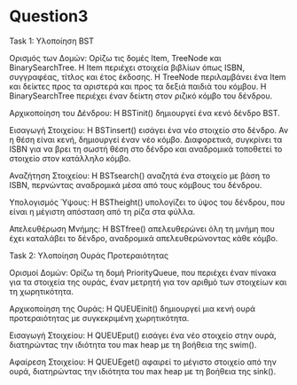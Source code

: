 # Question3

Task 1: Υλοποίηση BST

Ορισμός των Δομών: Ορίζω τις δομές Item, TreeNode και BinarySearchTree. Η Item περιέχει στοιχεία βιβλίων όπως ISBN, συγγραφέας, τίτλος και έτος έκδοσης. Η TreeNode περιλαμβάνει ένα Item και δείκτες προς τα αριστερά και προς τα δεξιά παιδιά του κόμβου. Η BinarySearchTree περιέχει έναν δείκτη στον ριζικό κόμβο του δένδρου.

Αρχικοποίηση του Δένδρου: Η BSTinit() δημιουργεί ένα κενό δένδρο BST.

Εισαγωγή Στοιχείου: Η BSTinsert() εισάγει ένα νέο στοιχείο στο δένδρο. Αν η θέση είναι κενή, δημιουργεί έναν νέο κόμβο. Διαφορετικά, συγκρίνει τα ISBN για να βρει τη σωστή θέση στο δένδρο και αναδρομικά τοποθετεί το στοιχείο στον κατάλληλο κόμβο.

Αναζήτηση Στοιχείου: Η BSTsearch() αναζητά ένα στοιχείο με βάση το ISBN, περνώντας αναδρομικά μέσα από τους κόμβους του δένδρου.

Υπολογισμός Ύψους: Η BSTheight() υπολογίζει το ύψος του δένδρου, που είναι η μέγιστη απόσταση από τη ρίζα στα φύλλα.

Απελευθέρωση Μνήμης: Η BSTfree() απελευθερώνει όλη τη μνήμη που έχει καταλάβει το δένδρο, αναδρομικά απελευθερώνοντας κάθε κόμβο.


Task 2: Υλοποίηση Ουράς Προτεραιότητας

Ορισμοί Δομών: Ορίζω τη δομή PriorityQueue, που περιέχει έναν πίνακα για τα στοιχεία της ουράς, έναν μετρητή για τον αριθμό των στοιχείων και τη χωρητικότητα.

Αρχικοποίηση της Ουράς: Η QUEUEinit() δημιουργεί μια κενή ουρά προτεραιότητας με συγκεκριμένη χωρητικότητα.

Εισαγωγή Στοιχείου: Η QUEUEput() εισάγει ένα νέο στοιχείο στην ουρά, διατηρώντας την ιδιότητα του max heap με τη βοήθεια της swim().

Αφαίρεση Στοιχείου: Η QUEUEget() αφαιρεί το μέγιστο στοιχείο από την ουρά, διατηρώντας την ιδιότητα του max heap με τη βοήθεια της sink().